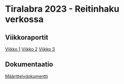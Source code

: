 # Tiralabra 2023 - Reitinhaku verkossa

## Viikkoraportit

[Viikko 1](/dokumentaatio/raportit/viikko1.md)
[Viikko 2](/dokumentaatio/raportit/viikko2.md)
[Viikko 3](/dokumentaatio/raportit/viikko3.md)

## Dokumentaatio

[Määrittelydokumentti](/dokumentaatio/maarittely.md)
